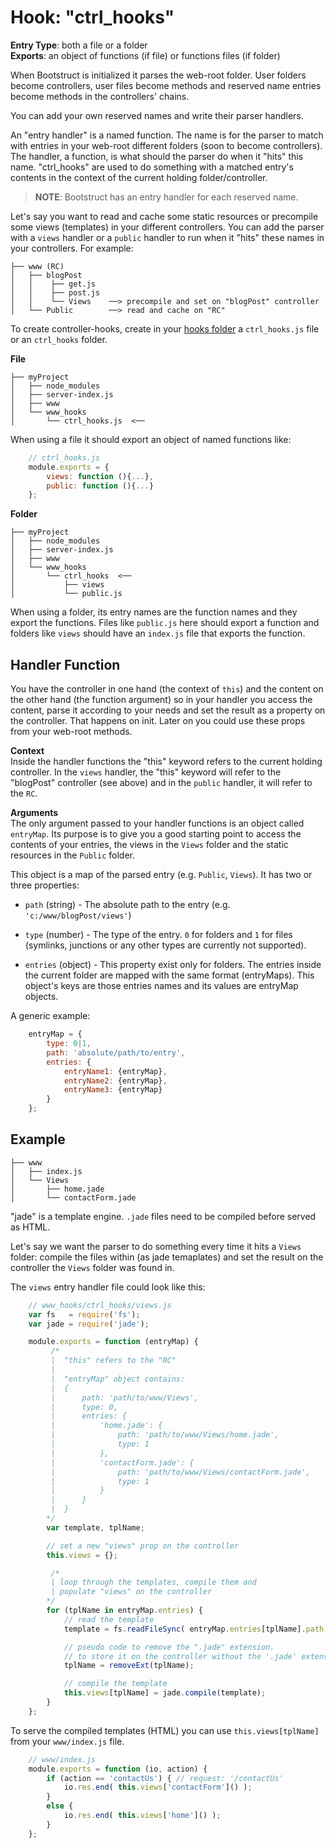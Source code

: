 Hook: "ctrl_hooks"
==================
**Entry Type**: both a file or a folder  
**Exports**: an object of functions (if file) or functions files (if folder)

When Bootstruct is initialized it parses the web-root folder. User folders become controllers, user files become methods and reserved name entries become methods in the controllers' chains. 

You can add your own reserved names and write their parser handlers.

An "entry handler" is a named function. The name is for the parser to match with entries in your web-root different folders (soon to become controllers). The handler, a function, is what should the parser do when it "hits" this name. "ctrl_hooks" are used to do something with a matched entry's contents in the context of the current holding folder/controller.

>**NOTE**: Bootstruct has an entry handler for each reserved name.

Let's say you want to read and cache some static resources or precompile some views (templates) in your different controllers. You can add the parser with a `views` handler or a `public` handler to run when it "hits" these names in your controllers. For example:
```
├── www (RC)
│   ├── blogPost
│   │    ├── get.js
│   │    ├── post.js
│   │    └── Views    ──> precompile and set on "blogPost" controller
│   └── Public        ──> read and cache on "RC"
```

To create controller-hooks, create in your [hooks folder](https://github.com/taitulism/Bootstruct/blob/master/Docs/Hooks.md) a `ctrl_hooks.js` file or an `ctrl_hooks` folder.

**File**  
```
├── myProject
│   ├── node_modules
│   ├── server-index.js
│   ├── www
│   └── www_hooks
│       └── ctrl_hooks.js  <──
```
When using a file it should export an object of named functions like:
```js
	// ctrl_hooks.js
	module.exports = {
		views: function (){...},
		public: function (){...}
	};
```

**Folder**  
```
├── myProject
│   ├── node_modules
│   ├── server-index.js
│   ├── www
│   └── www_hooks
│       └── ctrl_hooks  <──
│           ├── views
│           └── public.js
```
When using a folder, its entry names are the function names and they export the functions. Files like `public.js` here should export a function and folders like `views` should have an `index.js` file that exports the function.




Handler Function
----------------
You have the controller in one hand (the context of `this`) and the content on the other hand (the function argument) so in your handler you access the content, parse it according to your needs and set the result as a property on the controller. That happens on init. Later on you could use these props from your web-root methods.

**Context**  
Inside the handler functions the "this" keyword refers to the current holding controller. In the `views` handler, the "this" keyword will refer to the "blogPost" controller (see above) and in the `public` handler, it will refer to the `RC`.

**Arguments**  
The only argument passed to your handler functions is an object called `entryMap`. Its purpose is to give you a good starting point to access the contents of your entries, the views in the `Views` folder and the static resources in the `Public` folder.

This object is a map of the parsed entry (e.g. `Public`, `Views`). It has two or three properties: 

* `path` (string) - The absolute path to the entry (e.g. `'c:/www/blogPost/views'`)

* `type` (number) - The type of the entry. `0` for folders and `1` for files (symlinks, junctions or any other types are currently not supported).

* `entries` (object) - This property exist only for folders. The entries inside the current folder are mapped with the same format (entryMaps). This object's keys are those entries names and its values are entryMap objects.

A generic example:
```js
	entryMap = {
	    type: 0|1,
	    path: 'absolute/path/to/entry',
	    entries: {
	        entryName1: {entryMap},
	        entryName2: {entryMap},
	        entryName3: {entryMap}
	    }
	};
```




Example
-------
```
├── www
│   ├── index.js
│   └── Views
│       ├── home.jade
│       └── contactForm.jade
```
"jade" is a template engine. `.jade` files need to be compiled before served as HTML.

Let's say we want the parser to do something every time it hits a `Views` folder: compile the files within (as jade temaplates) and set the result on the controller the `Views` folder was found in.

The `views` entry handler file could look like this:
```js
	// www_hooks/ctrl_hooks/views.js
	var fs   = require('fs');
	var jade = require('jade');

	module.exports = function (entryMap) {
		 /*
		 |	"this" refers to the "RC"
		 |
		 |	"entryMap" object contains:
		 |  {
		 |		path: 'path/to/www/Views',
		 |		type: 0,
		 |		entries: {
		 |			'home.jade': {
		 |				path: 'path/to/www/Views/home.jade',
		 |				type: 1
		 |			},
		 |			'contactForm.jade': {
		 |				path: 'path/to/www/Views/contactForm.jade',
		 |				type: 1
		 |			}
		 |		}
		 |	}
		*/
		var template, tplName;

		// set a new "views" prop on the controller
		this.views = {};

		 /*
		 | loop through the templates, compile them and 
		 | populate "views" on the controller
		*/
		for (tplName in entryMap.entries) {
			// read the template
			template = fs.readFileSync( entryMap.entries[tplName].path );

			// pseudo code to remove the ".jade" extension.
			// to store it on the controller without the '.jade' extension.
			tplName = removeExt(tplName);

			// compile the template
			this.views[tplName] = jade.compile(template);
		}
	};
```

To serve the compiled templates (HTML) you can use `this.views[tplName]` from your `www/index.js` file.
```js
	// www/index.js
	module.exports = function (io, action) {
		if (action == 'contactUs') { // request: '/contactUs'
			io.res.end( this.views['contactForm']() );
		}
		else {
			io.res.end( this.views['home']() );
		}
	};
```
